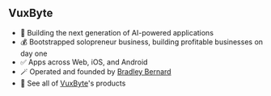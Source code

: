 ## VuxByte

- 🎯 Building the next generation of AI-powered applications
- 💰 Bootstrapped solopreneur business, building profitable businesses on day one
- ✅ Apps across Web, iOS, and Android
- 🪄 Operated and founded by [Bradley Bernard](https://bradleybernard.com)
- 💪 See all of [VuxByte](https://vuxbyte.com)'s products


